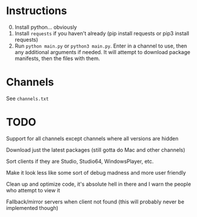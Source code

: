 # Instructions
0. Install python... obviously
1. Install `requests` if you haven't already (pip install requests or pip3 install requests)
2. Run `python main.py` or `python3 main.py`. Enter in a channel to use, then any additional arguments if needed. It will attempt to download package manifests, then the files with them.

# Channels
See `channels.txt`
# TODO
Support for all channels except channels where all versions are hidden

Download just the latest packages (still gotta do Mac and other channels)

Sort clients if they are Studio, Studio64, WindowsPlayer, etc.

Make it look less like some sort of debug madness and more user friendly

Clean up and optimize code, it's absolute hell in there and I warn the people who attempt to view it

Fallback/mirror servers when client not found (this will probably never be implemented though)
